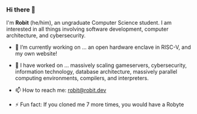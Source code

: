 ### Hi there 👋

I'm **Robit** (he/him), an ungraduate Computer Science student. I am interested in all things involving software development, computer architecture, and cybersecurity. 

- 🔭 I’m currently working on ... an open hardware enclave in RISC-V, and my own website! 

- 💬 I have worked on ... massively scaling gameservers, cybersecurity, information technology, database architecture, massively parallel computing environments, compilers, and interpreters.

- 📫 How to reach me: robit@robit.dev

- ⚡ Fun fact: If you cloned me 7 more times, you would have a Robyte

<!--
**Robit/Robit** is a ✨ _special_ ✨ repository because its `README.md` (this file) appears on your GitHub profile.

Here are some ideas to get you started:

- 🔭 I’m currently working on ...
- 🌱 I’m currently learning ...
- 👯 I’m looking to collaborate on ...
- 🤔 I’m looking for help with ...
- 💬 Ask me about ...
- 📫 How to reach me: ...
- 😄 Pronouns: ...
- ⚡ Fun fact: ...
-->
